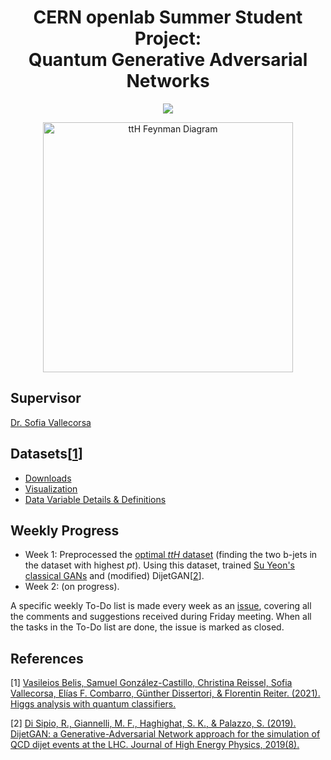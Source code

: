 <div align="center">
  
# CERN openlab Summer Student Project:<br>Quantum Generative Adversarial Networks
  
  <a href="https://openlab.cern/quantum" target="_blank"><img src="https://img.shields.io/badge/CERN-2021-0033A0?style=flat&logo=data%3Aimage%2Fpng%3Bbase64%2CiVBORw0KGgoAAAANSUhEUgAAAGQAAABkCAMAAABHPGVmAAAASFBMVEUAMKEALKADOKXu8flsi8oALqEAMKEMQakHPqfj6fQeT6%2F5%2Bv0NQqo%2FZ7rI1Oy4x%2BWnud%2BXrNkvW7TV3vCHn9NQdcB7lc9ggcXSTy%2ByAAAACXRSTlO2%2F%2F%2F%2F%2Fv%2F%2F7dYLWuPMAAAHx0lEQVR42u2Zh4KjMK%2BFV7blu%2B7dvP%2Bb3ihAPCwmIX9vZ%2FvOwGckHck4v379399fv37h31%2B%2Ffsm%2Fv%2F4H%2BR%2FknwuBh6RkbyUPwiEEgE8QBGDaLTXF4A8Kfyj%2BUEp1%2FOi9v4cAMNeDMoYr7x%2BUosxDPKQUDzry%2FEFFlXcQkFp4zksSTlvLHrLaLcmrkpqVQ%2BdI2p8%2FrL2GIOqqTKnOUlJGgJFlEZQXFnCSA5K83bvAimJCswg4SZNLqjwwf111oXTB%2BMZ2wokjc%2BLBSfwrIMiEUiMg84S5wOvbh0F8BwGbTMj4YZlgKw9ZXsuyNxCw0aTLNSKQnkWArguLV2vIvsE1xAbe2ZwBgOTNXmuqVbRsmbyKKTRzDQEbuZA4T7duyStuOFeKc264CtXZOQcW7q4gyJKZMhBsi8qoUBeXNck1kcis1bEJBjrPl08iTJU4QyzeqNQ0Q0CETZKcyXlo5%2FBiVRrnEHA8ssmy2APhhZYApzKQuZeZZ2KxcwhaX%2FR5UZijKYslwkTa2q5OnmHBswtI5e3MYAvd47qMQpM6ce8Qf17k49zxkNU5WGCr8U6%2B8XakOmpFLRIHxJaEUwhLKoM8Cq%2BtOZYWGIIOpo4VolYdZhDIvJ5tE8yw5oUq%2BQ5sIsq4l5hCZOIZTvYftnn%2FKBJYHRR0ps0goFU8Xa%2FDO8ZYnYPVyP1g%2BAlkIfgpXOwzA51Je0tacL1O8DyDsGGfoauqmtsLtN9KB6rSEwholV5%2FJ5ExRgORsGr1%2BXA8rv5ag4CjY6RicQJpZoFt8XkRfXFWonWrtJTZOdeclijR5p1h3fOW4Myezk53WQ0%2FMSPWLYqQU6itiegbZFVoW%2BUFssDr0mOpZInScEuj2sKkisVX5HA1%2FMzxodh1VSVoChNbMmQemGSMJmngGoAlswBopVYKtC3yLJgGe0A6Pg0%2FgaAtQa658%2BuFiBI0j9tfZXxAKC6J1m3U857Q9n6aTMW9MxaNsBp%2BQEbekf6koI7%2F5K8FRbVCOoAuXSmyATiKzXpVYLg%2FigAy%2FAySeX0aKvDR7JEggBvEAthYNEFy40QB5zfIYl4la0tg4HibQRyxKWqj9p4JTSlFBwQRS48poyQINF4yDEgzLydj5w4ad1OIIYg8QFArL0Sv%2BQlZonq2fCQILkR5QZwxdb8rxURwfQ1B65U%2B5GR3YCxW%2B6fTgCBSEmVAuAnsNa88q0XjGYKZd1jrZEQT%2F0i8U1XiBkEpjBcbBJsiBwzHJW9xnnhc1%2BTtSsFjdXENKKgBQn6WFspueNkTryp3MHpHDGzik9Hou4kWHsLsHuS0b5wDQVhUDjaIRFbNDumqKQGvTKYQ5dSMfoUjE8ULl10NBCmVyquuEIpUyZC3%2BkSW9tAnpX36catS8V1bkYha0Oul0BJ0f6oKyZZOX0bXndRdw%2F6qZHHfAEXP8JW%2F4cVZgyQBSMbWjRyOro%2Fy1eZHjb8CFEG8yhIruWYGgcUQ%2FVuN%2Bh8mh264m0Myj%2FIvhVSeR08cTeYcLluUPoy8%2B2LeW2AhjqAUO0%2B8jKP%2Fom4Wv4gWeQxfExcWsv8UAoLa9evvDW4BxoYNFvp9gyR5AcmcuxHV5TYEtArsef0C%2BxIFzCFovYkM93LptyBjmzpGLpWwm0JIyexV%2BOwndzR2qQ%2BRHccUnUNgMTzsm45CF9wSS1uUoW%2F3pl6PVxCtIu%2FblYEuuCNoe5ZXO47twhSCLMTXqurN8qKWuS1nteN4hZ%2FnBHpxxWtYM1%2Fx1jb4h7s2O2JS%2Bg3Eced4fKbFFm8%2FU2ikpBF%2FsuMYGnMI2lKlMIkBXWAcfGZ0E8a73mrHbd8zh5CSZ7KaZNe94h1GGS9nux0pWnPIWAqrNH%2BR%2BU%2F1Bay%2BjDVeeccryBky6gNZ5z4DLKbjW4aOxgh5UKRI8AzvIJKFwCTKRamFseo1XCNk88b0MSR3O44HmUKGaTEHE7PMGa8QqBM3r8IaxuQulwwfIG7tpPg8LtES8ALRiyqGiv0UbtvkpyfZOynKHLlKjgHg6cQ218Jj5dHCqdx8uHOaOsYbc5Hz0J2VMCTt84QruqbCJGNIl3%2BE4I89P8jcPecl9vWwLrulR%2FqPmqVT86ogD3yEgFZ1fBeFpsfCjeEk8wDQoyFcMBaXufgEIYXDLLBOM5vdInrtYnHZUpIgl3JeMMqFd8rpZwiIwwOzXpKGIeJfMQT3ekzHdxA8PjAwwb2TeIioVw5m%2FThoQDLaZ4j18bjAVg6H0aDDmYHUY6IFsmP7DJHwZxOFHExwEvZFBN7wfNq6rYTseAeS04DsIVM8ZQm4nja1P5%2BCuWC2mJId2WeIxInHcuI8OfZkLKePbCJX3cLBzRPIR4Ek%2ByfGEhcI%2BFwz4vrhkzcqZYmTI7v7kGH%2F2ojBtGWrdF6q56b0LEG%2BlLn4SyAj9pV3JpTyIcQQiuKG%2B9TsIb447Pg9hNRNZbLV6AspxLpkS%2BUwOT%2F%2FGjIcnRiuL5TWWsYkAODsrUvDXwrZGCR86nrb2v5iyDKG1DuNPv49BNtgfNCw45cQHIPws5LS%2BBdAxpC6IRDcwfcQyF8wpnvhDxpD6rZsiV%2FnBLT%2FiiFZKBbvQ8Yg%2FPoQ5BvIGIT3Nez4GTIGIcjvpHm9H64xCO9qHALibchpEN63I9yFoE1cSPyaAcK4A%2BT3OwmVfv8lakr8Hvp%2FRhoRHTy2KWsAAAAASUVORK5CYII%3D" /></a>

  <a href="https://qml-hep.github.io/qml_web/data/" target="_blank"><img alt="ttH Feynman Diagram" height="400px" src="https://raw.githubusercontent.com/eraraya-ricardo/CERN-QGAN/main/assets/ttH_feyndiag.png" /></a>
  
</div>

## Supervisor
[Dr. Sofia Vallecorsa](https://inspirehep.net/authors/1028732)

## Datasets[[1](#references)]
- [Downloads](https://qml-hep.github.io/qml_web/downloads/)
- [Visualization](https://qml-hep.github.io/qml_web/norm/)
- [Data Variable Details & Definitions](https://qml-hep.github.io/qml_web/data/)

## Weekly Progress
- Week 1: Preprocessed the [optimal *ttH* dataset](https://drive.google.com/file/d/1qI-H4q8KGDggUg8YGMtrOGePfeCVGirx/view) (finding the two b-jets in the dataset with highest *pt*). Using this dataset, trained [Su Yeon's classical GANs](https://github.com/QML-HEP/qGAN/blob/main/1_classical_benchmark/ClassicalGAN.ipynb) and (modified) DijetGAN[[2](#references)].
- Week 2: (on progress).

A specific weekly To-Do list is made every week as an [issue](https://github.com/eraraya-ricardo/CERN-QGAN/issues), covering all the comments and suggestions received during Friday meeting. When all the tasks in the To-Do list are done, the issue is marked as closed.

## References
[1] [Vasileios Belis, Samuel González-Castillo, Christina Reissel, Sofia Vallecorsa, Elías F. Combarro, Günther Dissertori, & Florentin Reiter. (2021). Higgs analysis with quantum classifiers.](https://arxiv.org/abs/2104.07692)

[2] [Di Sipio, R., Giannelli, M. F., Haghighat, S. K., &amp; Palazzo, S. (2019). DijetGAN: a Generative-Adversarial Network approach for the simulation of QCD dijet events at the LHC. Journal of High Energy Physics, 2019(8).](https://link.springer.com/article/10.1007/JHEP08(2019)110)
